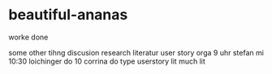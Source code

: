 # beautiful-ananas
worke done

some other tihng
discusion
research
literatur
user story
orga
9 uhr stefan mi
10:30 loichinger do
10 corrina do
type userstory
lit
much lit